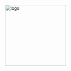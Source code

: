 <img src="https://user-images.githubusercontent.com/64865400/223091301-f52756ce-8ba9-4302-a02b-6c5970bbcac1.png" alt="logo" width="200"/>
